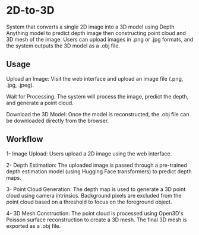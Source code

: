 # 2D-to-3D
System that converts a single 2D image into a 3D model using Depth Anything model to predict depth image then constructing point cloud and 3D mesh of the image. Users can upload images in .png or .jpg formats, and the system outputs the 3D model as a .obj file.


## Usage
Upload an Image: Visit the web interface and upload an image file (.png, .jpg, .jpeg).

Wait for Processing: The system will process the image, predict the depth, and generate a point cloud.

Download the 3D Model: Once the model is reconstructed, the .obj file can be downloaded directly from the browser.


## Workflow
1- Image Upload: Users upload a 2D image using the web interface.

2- Depth Estimation: The uploaded image is passed through a pre-trained depth estimation model (using Hugging Face transformers) to predict depth maps.

3- Point Cloud Generation:
The depth map is used to generate a 3D point cloud using camera intrinsics.
Background pixels are excluded from the point cloud based on a threshold to focus on the foreground object.

4- 3D Mesh Construction:
The point cloud is processed using Open3D's Poisson surface reconstruction to create a 3D mesh.
The final 3D mesh is exported as a .obj file.
